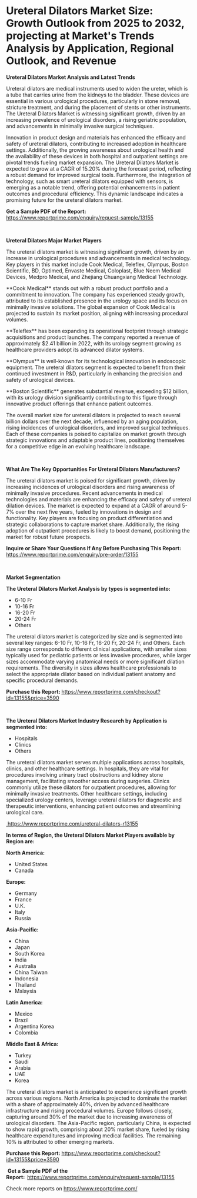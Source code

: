 <p><h1>Ureteral Dilators Market Size: Growth Outlook from 2025 to 2032, projecting at Market's Trends Analysis by Application, Regional Outlook, and Revenue</h1></p><p><strong>Ureteral Dilators Market Analysis and Latest Trends</strong></p>
<p><p>Ureteral dilators are medical instruments used to widen the ureter, which is a tube that carries urine from the kidneys to the bladder. These devices are essential in various urological procedures, particularly in stone removal, stricture treatment, and during the placement of stents or other instruments. The Ureteral Dilators Market is witnessing significant growth, driven by an increasing prevalence of urological disorders, a rising geriatric population, and advancements in minimally invasive surgical techniques.</p><p>Innovation in product design and materials has enhanced the efficacy and safety of ureteral dilators, contributing to increased adoption in healthcare settings. Additionally, the growing awareness about urological health and the availability of these devices in both hospital and outpatient settings are pivotal trends fueling market expansion. The Ureteral Dilators Market is expected to grow at a CAGR of 15.20% during the forecast period, reflecting a robust demand for improved surgical tools. Furthermore, the integration of technology, such as smart ureteral dilators equipped with sensors, is emerging as a notable trend, offering potential enhancements in patient outcomes and procedural efficiency. This dynamic landscape indicates a promising future for the ureteral dilators market.</p></p>
<p><strong>Get a Sample PDF of the Report:&nbsp;</strong> <a href="https://www.reportprime.com/enquiry/request-sample/13155?utm_campaign=2524&utm_medium=2&utm_source=Github&utm_content=ia&utm_term=19032025&utm_id=ureteral-dilators">https://www.reportprime.com/enquiry/request-sample/13155</a></p>
<p>&nbsp;</p>
<p><strong>Ureteral Dilators Major Market Players</strong></p>
<p><p>The ureteral dilators market is witnessing significant growth, driven by an increase in urological procedures and advancements in medical technology. Key players in this market include Cook Medical, Teleflex, Olympus, Boston Scientific, BD, Optimed, Envaste Medical, Coloplast, Blue Neem Medical Devices, Medpro Medical, and Zhejiang Chuangxiang Medical Technology. </p><p>**Cook Medical** stands out with a robust product portfolio and a commitment to innovation. The company has experienced steady growth, attributed to its established presence in the urology space and its focus on minimally invasive solutions. The global expansion of Cook Medical is projected to sustain its market position, aligning with increasing procedural volumes.</p><p>**Teleflex** has been expanding its operational footprint through strategic acquisitions and product launches. The company reported a revenue of approximately $2.41 billion in 2022, with its urology segment growing as healthcare providers adopt its advanced dilator systems.</p><p>**Olympus** is well-known for its technological innovation in endoscopic equipment. The ureteral dilators segment is expected to benefit from their continued investment in R&D, particularly in enhancing the precision and safety of urological devices.</p><p>**Boston Scientific** generates substantial revenue, exceeding $12 billion, with its urology division significantly contributing to this figure through innovative product offerings that enhance patient outcomes.</p><p>The overall market size for ureteral dilators is projected to reach several billion dollars over the next decade, influenced by an aging population, rising incidences of urological disorders, and improved surgical techniques. Each of these companies is poised to capitalize on market growth through strategic innovations and adaptable product lines, positioning themselves for a competitive edge in an evolving healthcare landscape.</p></p>
<p>&nbsp;</p>
<p><strong>What Are The Key Opportunities For Ureteral Dilators Manufacturers?</strong></p>
<p><p>The ureteral dilators market is poised for significant growth, driven by increasing incidences of urological disorders and rising awareness of minimally invasive procedures. Recent advancements in medical technologies and materials are enhancing the efficacy and safety of ureteral dilation devices. The market is expected to expand at a CAGR of around 5-7% over the next five years, fueled by innovations in design and functionality. Key players are focusing on product differentiation and strategic collaborations to capture market share. Additionally, the rising adoption of outpatient procedures is likely to boost demand, positioning the market for robust future prospects.</p></p>
<p><strong>Inquire or Share Your Questions If Any Before Purchasing This Report:</strong> <a href="https://www.reportprime.com/enquiry/pre-order/13155?utm_campaign=2524&utm_medium=2&utm_source=Github&utm_content=ia&utm_term=19032025&utm_id=ureteral-dilators">https://www.reportprime.com/enquiry/pre-order/13155</a></p>
<p>&nbsp;</p>
<p><strong>Market Segmentation</strong></p>
<p><strong>The Ureteral Dilators Market Analysis by types is segmented into:</strong></p>
<p><ul><li>6-10 Fr</li><li>10-16 Fr</li><li>16-20 Fr</li><li>20-24 Fr</li><li>Others</li></ul></p>
<p><p>The ureteral dilators market is categorized by size and is segmented into several key ranges: 6-10 Fr, 10-16 Fr, 16-20 Fr, 20-24 Fr, and Others. Each size range corresponds to different clinical applications, with smaller sizes typically used for pediatric patients or less invasive procedures, while larger sizes accommodate varying anatomical needs or more significant dilation requirements. The diversity in sizes allows healthcare professionals to select the appropriate dilator based on individual patient anatomy and specific procedural demands.</p></p>
<p><strong>Purchase this Report:&nbsp;</strong><a href="https://www.reportprime.com/checkout?id=13155&price=3590&utm_campaign=2524&utm_medium=2&utm_source=Github&utm_content=ia&utm_term=19032025&utm_id=ureteral-dilators">https://www.reportprime.com/checkout?id=13155&price=3590</a></p>
<p>&nbsp;</p>
<p><strong>The Ureteral Dilators Market Industry Research by Application is segmented into:</strong></p>
<p><ul><li>Hospitals</li><li>Clinics</li><li>Others</li></ul></p>
<p><p>The ureteral dilators market serves multiple applications across hospitals, clinics, and other healthcare settings. In hospitals, they are vital for procedures involving urinary tract obstructions and kidney stone management, facilitating smoother access during surgeries. Clinics commonly utilize these dilators for outpatient procedures, allowing for minimally invasive treatments. Other healthcare settings, including specialized urology centers, leverage ureteral dilators for diagnostic and therapeutic interventions, enhancing patient outcomes and streamlining urological care.</p></p>
<p><a href="https://www.reportprime.com/ureteral-dilators-r13155?utm_campaign=2524&utm_medium=2&utm_source=Github&utm_content=ia&utm_term=19032025&utm_id=ureteral-dilators">&nbsp;https://www.reportprime.com/ureteral-dilators-r13155</a></p>
<p><strong>In terms of Region, the Ureteral Dilators Market Players available by Region are:</strong></p>
<p>
    <p> <strong> North America: </strong>
        <ul>
            <li>United States</li>
            <li>Canada</li>
        </ul>
        </p> 
    <p> <strong> Europe: </strong>
        <ul>
            <li>Germany</li>
            <li>France</li>
            <li>U.K.</li>
            <li>Italy</li>
            <li>Russia</li>
        </ul>
        </p> 
    <p> <strong> Asia-Pacific: </strong>
        <ul>
            <li>China</li>
            <li>Japan</li>
            <li>South Korea</li>
            <li>India</li>
            <li>Australia</li>
            <li>China Taiwan</li>
            <li>Indonesia</li>
            <li>Thailand</li>
            <li>Malaysia</li>
        </ul>
        </p> 
    <p> <strong> Latin America: </strong>
        <ul>
            <li>Mexico</li>
            <li>Brazil</li>
            <li>Argentina Korea</li>
            <li>Colombia</li>
        </ul>
        </p> 
    <p> <strong> Middle East & Africa: </strong>
        <ul>
            <li>Turkey</li>
            <li>Saudi</li>
            <li>Arabia</li>
            <li>UAE</li>
            <li>Korea</li>
        </ul>
    </p>
    </p>
<p><p>The ureteral dilators market is anticipated to experience significant growth across various regions. North America is projected to dominate the market with a share of approximately 40%, driven by advanced healthcare infrastructure and rising procedural volumes. Europe follows closely, capturing around 30% of the market due to increasing awareness of urological disorders. The Asia-Pacific region, particularly China, is expected to show rapid growth, comprising about 20% market share, fueled by rising healthcare expenditures and improving medical facilities. The remaining 10% is attributed to other emerging markets.</p></p>
<p><strong>Purchase this Report: </strong><a href="https://www.reportprime.com/checkout?id=13155&price=3590&utm_campaign=2524&utm_medium=2&utm_source=Github&utm_content=ia&utm_term=19032025&utm_id=ureteral-dilators">https://www.reportprime.com/checkout?id=13155&price=3590</a></p>
<p>&nbsp;<strong>Get a Sample PDF of the Report:&nbsp;&nbsp;</strong><a href="https://www.reportprime.com/enquiry/request-sample/13155?utm_campaign=2524&utm_medium=2&utm_source=Github&utm_content=ia&utm_term=19032025&utm_id=ureteral-dilators">https://www.reportprime.com/enquiry/request-sample/13155</a></p>
<p><strong></strong></p>
<p>Check more reports on <a href="https://www.reportprime.com/?utm_campaign=2524&utm_medium=2&utm_source=Github&utm_content=ia&utm_term=19032025&utm_id=ureteral-dilators">https://www.reportprime.com/</a></p>